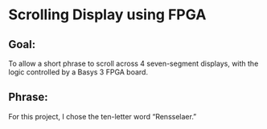 # Scrolling Display using FPGA

## Goal:
To allow a short phrase to scroll across 4 seven-segment displays, with the logic controlled by a Basys 3 FPGA board.

## Phrase: 
For this project, I chose the ten-letter word “Rensselaer.” 
 
